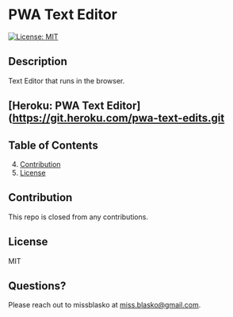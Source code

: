 # PWA Text Editor
[![License: MIT](https://img.shields.io/badge/License-MIT-yellow.svg)](https://opensource.org/licenses/MIT)
## Description
Text Editor that runs in the browser.

## [Heroku: PWA Text Editor](https://git.heroku.com/pwa-text-edits.git

## Table of Contents
4. [Contribution](#contribution)
5. [License](#license)
## Contribution
This repo is closed from any contributions.
## License
  MIT
## Questions?
Please reach out to missblasko at miss.blasko@gmail.com.
  


